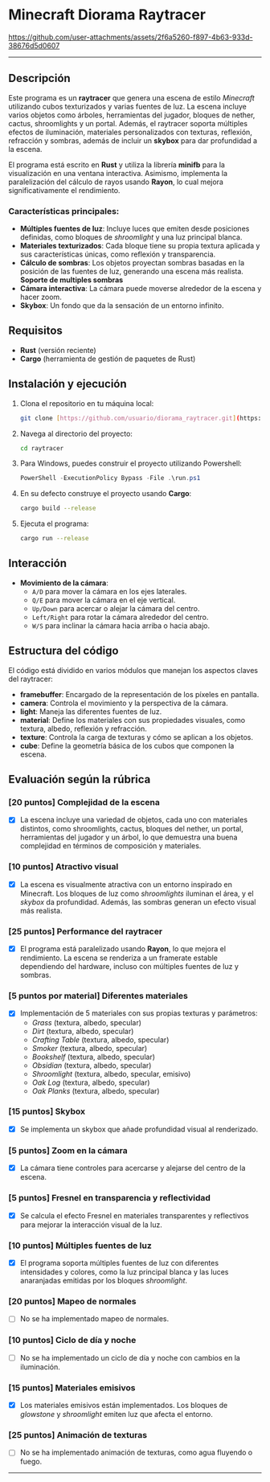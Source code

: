 # Minecraft Diorama Raytracer

https://github.com/user-attachments/assets/2f6a5260-f897-4b63-933d-38676d5d0607

---
## Descripción

Este programa es un **raytracer** que genera una escena de estilo *Minecraft* utilizando cubos texturizados y varias fuentes de luz. La escena incluye varios objetos como árboles, herramientas del jugador, bloques de nether, cactus, shroomlights y un portal. Además, el raytracer soporta múltiples efectos de iluminación, materiales personalizados con texturas, reflexión, refracción y sombras, además de incluir un **skybox** para dar profundidad a la escena. 

El programa está escrito en **Rust** y utiliza la librería **minifb** para la visualización en una ventana interactiva. Asimismo, implementa la paralelización del cálculo de rayos usando **Rayon**, lo cual mejora significativamente el rendimiento.

### Características principales:
- **Múltiples fuentes de luz**: Incluye luces que emiten desde posiciones definidas, como bloques de *shroomlight* y una luz principal blanca.
- **Materiales texturizados**: Cada bloque tiene su propia textura aplicada y sus características únicas, como reflexión y transparencia.
- **Cálculo de sombras**: Los objetos proyectan sombras basadas en la posición de las fuentes de luz, generando una escena más realista. **Soporte de multiples sombras**
- **Cámara interactiva**: La cámara puede moverse alrededor de la escena y hacer zoom.
- **Skybox**: Un fondo que da la sensación de un entorno infinito.
  
## Requisitos

- **Rust** (versión reciente)
- **Cargo** (herramienta de gestión de paquetes de Rust)
  
## Instalación y ejecución

1. Clona el repositorio en tu máquina local:
   ```bash
   git clone [https://github.com/usuario/diorama_raytracer.git](https://github.com/XavierLopez25/raytracing.git)
   ```
2. Navega al directorio del proyecto:
   ```bash
   cd raytracer
   ```
3. Para Windows, puedes construir el proyecto utilizando Powershell:
   ```powershell
   PowerShell -ExecutionPolicy Bypass -File .\run.ps1
   ```
4. En su defecto construye el proyecto usando **Cargo**:
   ```bash
   cargo build --release
   ```
5. Ejecuta el programa:
   ```bash
   cargo run --release
   ```

## Interacción

- **Movimiento de la cámara**:
  - `A/D` para mover la cámara en los ejes laterales.
  - `Q/E` para mover la cámara en el eje vertical.
  - `Up/Down` para acercar o alejar la cámara del centro.
  - `Left/Right` para rotar la cámara alrededor del centro.
  - `W/S` para inclinar la cámara hacia arriba o hacia abajo.

## Estructura del código

El código está dividido en varios módulos que manejan los aspectos claves del raytracer:

- **framebuffer**: Encargado de la representación de los píxeles en pantalla.
- **camera**: Controla el movimiento y la perspectiva de la cámara.
- **light**: Maneja las diferentes fuentes de luz.
- **material**: Define los materiales con sus propiedades visuales, como textura, albedo, reflexión y refracción.
- **texture**: Controla la carga de texturas y cómo se aplican a los objetos.
- **cube**: Define la geometría básica de los cubos que componen la escena.

## Evaluación según la rúbrica

### [20 puntos] Complejidad de la escena
- [x] La escena incluye una variedad de objetos, cada uno con materiales distintos, como shroomlights, cactus, bloques del nether, un portal, herramientas del jugador y un árbol, lo que demuestra una buena complejidad en términos de composición y materiales.

### [10 puntos] Atractivo visual
- [x] La escena es visualmente atractiva con un entorno inspirado en Minecraft. Los bloques de luz como *shroomlights* iluminan el área, y el *skybox* da profundidad. Además, las sombras generan un efecto visual más realista.

### [25 puntos] Performance del raytracer
- [x] El programa está paralelizado usando **Rayon**, lo que mejora el rendimiento. La escena se renderiza a un framerate estable dependiendo del hardware, incluso con múltiples fuentes de luz y sombras.

### [5 puntos por material] Diferentes materiales
- [x] Implementación de 5 materiales con sus propias texturas y parámetros:
  - *Grass* (textura, albedo, specular)
  - *Dirt* (textura, albedo, specular)
  - *Crafting Table* (textura, albedo, specular)
  - *Smoker* (textura, albedo, specular)
  - *Bookshelf* (textura, albedo, specular)
  - *Obsidian* (textura, albedo, specular)
  - *Shroomlight* (textura, albedo, specular, emisivo)
  - *Oak Log* (textura, albedo, specular)
  - *Oak Planks* (textura, albedo, specular)

### [15 puntos] Skybox
- [x] Se implementa un skybox que añade profundidad visual al renderizado.

### [5 puntos] Zoom en la cámara
- [x] La cámara tiene controles para acercarse y alejarse del centro de la escena.

### [5 puntos] Fresnel en transparencia y reflectividad
- [x] Se calcula el efecto Fresnel en materiales transparentes y reflectivos para mejorar la interacción visual de la luz.

### [10 puntos] Múltiples fuentes de luz
- [x] El programa soporta múltiples fuentes de luz con diferentes intensidades y colores, como la luz principal blanca y las luces anaranjadas emitidas por los bloques *shroomlight*.

### [20 puntos] Mapeo de normales
- [ ] No se ha implementado mapeo de normales.

### [10 puntos] Ciclo de día y noche
- [ ] No se ha implementado un ciclo de día y noche con cambios en la iluminación.

### [15 puntos] Materiales emisivos
- [x] Los materiales emisivos están implementados. Los bloques de *glowstone* y *shroomlight* emiten luz que afecta el entorno.

### [25 puntos] Animación de texturas
- [ ] No se ha implementado animación de texturas, como agua fluyendo o fuego.

---
